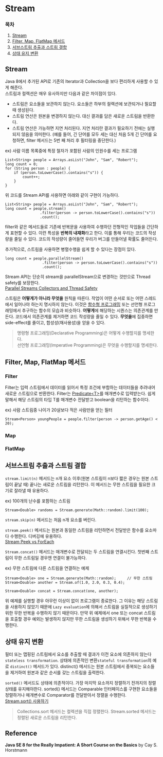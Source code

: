 # Stream
### 목차
1. [Stream](#stream_1)
2. [Filter, Map, FlatMap 메서드](#filter-map-flatmap)
3. [서브스트림 추출과 스트림 결합](#_2)
4. [상태 유지 변환](#_3)

## Stream
Java 8에서 추가된 API로 기존의 Iterator과 Collection을 보다 편리하게 사용할 수 있게 해준다.  
스트림과 컬렉션은 매우 유사하지만 다음과 같은 차이점이 있다.

* 스트림은 요소들을 보관하지 않는다. 요소들은 하부의 컬렉션에 보관되거나 필요할 때 생성된다.
* 스트림 연산은 원본을 변경하지 않는다. 대신 결과를 담은 새로운 스트림을 반환한다.
* 스트림 연산은 가능하면 지연 처리된다. 지연 처리란 결과가 필요하기 전에는 실행되지 않음을 의미한다. (예를 들어, 긴 단어를 모두 세는 대신 처음 5개 긴 단어를 요청하면, filter 메서드는 5번 째 처리 후 필터링을 중단한다.)

ex) 사람 이름 목록중에 특정 철자가 포함된 사람의 인원수를 세는 프로그램

```
List<String> people = Arrays.asList("John", "Sam", "Robert");
long count = 0;
for (String person : people) {
    if (person.toLowerCase().contains("s")) {
        count++;
    }
}
```

위 코드를 Stream API를 사용하면 아래와 같이 구현이 가능하다.

```
List<String> people = Arrays.asList("John", "Sam", "Robert");
long count = people.stream()
                .filter(person -> person.toLowerCase().contains("s"))
                .count();
```

filter와 같은 메서드들로 기존에 반복문을 사용하여 수행하던 전형적인 작업들을 간단하게 표현할 수 있다. 이런 특성을 **반복의 내재화**라고 한다. 이를 통해 우리는 코드의 작성량을 줄일 수 있다. 코드의 작성량이 줄어들면 우리가 버그를 만들어낼 확률도 줄어든다.

추가적으로, 스트림을 사용하면 병렬수행을 쉽게 할 수 있다는 장점이 있다.
```
long count = people.parallelStream()
                 .filter(person -> person.toLowerCase().contains("s"))
                 .count();
```
Stream API는 단순히 stream을 parallelStream으로 변경하는 것만으로 Thread safety를 보장한다.  
[Parallel Streams Collectors and Thread Safety](https://stackoverflow.com/questions/22350288/parallel-streams-collectors-and-thread-safety)

스트림은 **어떻게가 아니라 무엇을** 원칙을 따른다. 작업이 어떤 순서로 또는 어떤 스레드에서 일어나야 하는지 명시하지 않는다. 이것은 [함수형 프로그래밍](https://medium.com/@jooyunghan/%ED%95%A8%EC%88%98%ED%98%95-%ED%94%84%EB%A1%9C%EA%B7%B8%EB%9E%98%EB%B0%8D%EC%9D%B4%EB%9E%80-%EB%AC%B4%EC%97%87%EC%9D%B8%EA%B0%80-fab4e960d263) 또는 선언형 프로그래밍에서 추구하는 함수의 모습과 비슷하다. **어떻게**에 해당하는 시퀀스는 의존관계를 만든다. 코드에서 의존관계를 제거하면 코드 작성량을 줄일 수 있다. **무엇을**에 집중하면 side-effect를 줄이고, 합성성(재사용성)을 얻을 수 있다.
> 명령형 프로그래밍(Declarative Programming)은 어떻게 수행할지를 명세한다.  
> 선언형 프로그래밍(Imperative Programming)은 무엇을 수행할지를 명세한다.

## Filter, Map, FlatMap 메서드

### Filter
Filter는 입력 스트림에서 데이터를 읽어서 특정 조건에 부합하는 데이터들을 추려내어 새로운 스트림으로 반환한다. Filter는 [Predicate&lt;T&gt;](https://docs.oracle.com/javase/8/docs/api/java/util/function/Predicate.html)를 매개변수로 입력받는다. 쉽게말해서 해당 스트림의 타입 T를 매개변수 전달받고 boolean을 리턴하는 함수이다.

ex) 사람 스트림중 나이가 20살보다 적은 사람만을 얻는 필터
```
Stream<Person> youngPeople = people.filter(person -> person.getAge() < 20);
```

### Map


### FlatMap


## 서브스트림 추출과 스트림 결합
`stream.limit(n)` 메서드는 n개 요소 이후(원본 스트림이 n보다 짧은 경우는 원본 스트림이 끝날 때) 끝나는 새로운 스트림을 리턴한다. 이 메서드는 무한 스트림을 필요한 크기로 잘라낼 때 유용하다. 

ex) 100개의 난수를 포함하는 스트림
```
Stream<Double> randoms = Stream.generate(Math::random).limit(100);
```

`stream.skip(n)` 메서드는 처음 n개 요소를 버린다.

`stream.peek()` 메서드는 원본과 동일한 스트림을 리턴하면서 전달받은 함수를 요소마다 수행한다. 디버깅에 유용하다.  
[Stream Peek vs ForEach](https://stackoverflow.com/questions/33635717/in-java-streams-is-peek-really-only-for-debugging)

`Stream.concat()` 메서드는 매개변수로 전달되는 두 스트림을 연결시킨다. 첫번째 스트림이 무한 스트림일 경우엔 연결이 불가능하다.

ex) 무한 스트림에 다른 스트림을 연결하는 예제
```
Stream<Double> one = Stream.generate(Math::random);     // 무한 스트림
Stream<Double> another = Stream.of(1.0, 2.0, 0.3, 0.4);

Stream<Double> concat = Stream.concat(one, another);
```
위 예제를 실행할 경우 아무런 이상이 없이 프로그램이 종료한다. 그 이유는 해당 스트림을 사용하지 않았기 때문에 `Lazy evaluation`에 의해서 스트림을 실질적으로 생성하기위한 무한 반복을 수행하지 않기 때문이다. 만약 위 예제에서 one 또는 concat 스트림을 호출할 경우 예외는 발생하지 않지만 무한 스트림을 생성하기 위해서 무한 반복을 수행한다.

## 상태 유지 변환
필터 또는 맵핑된 스트림에서 요소를 추출할 때 결과가 이전 요소에 의존하지 않는다`stateless transformation`. 상태에 의존적인 변환`stateful transformation`의 예로 `distinct()` 메서드가 있다. distinct() 메서드는 원본 스트림에서 중복되는 요소들을 제거하여 원본과 같은 순서를 갖는 스트림을 출력한다.

`sorted()` 메서드도 상태에 의존적이다. 가장 마지막 요소까지 정렬하기 전까지의 정렬 상태를 유지해야한다. sorted() 메서드는 Comparable 인터페이스를 구현한 요소들을 정렬하거나 매개변수로 Comparator를 전달받아서 정렬을 수행한다.  
[Stream.sort() 사용하기](../StreamSort.md)
> Collections.sort 메서드는 컬렉션을 직접 정렬한다.
> Stream.sorted 메서드는 정렬된 새로운 스트림을 리턴한다.

## Reference
**Java SE 8 for the Really Impatient: A Short Course on the Basics** by Cay S. Horstmann
